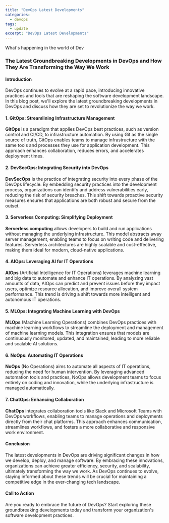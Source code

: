 ```yaml
---
title: "DevOps Latest Developments"
categories:
  - devops
tags:
  - update
excerpt: "DevOps Latest Developments"
---
```


What's happening in the world of Dev

### The Latest Groundbreaking Developments in DevOps and How They Are Transforming the Way We Work

#### Introduction
DevOps continues to evolve at a rapid pace, introducing innovative practices and tools that are reshaping the software development landscape. In this blog post, we'll explore the latest groundbreaking developments in DevOps and discuss how they are set to revolutionize the way we work.

#### 1. GitOps: Streamlining Infrastructure Management
**GitOps** is a paradigm that applies DevOps best practices, such as version control and CI/CD, to infrastructure automation. By using Git as the single source of truth, GitOps enables teams to manage infrastructure with the same tools and processes they use for application development. This approach enhances collaboration, reduces errors, and accelerates deployment times.

#### 2. DevSecOps: Integrating Security into DevOps
**DevSecOps** is the practice of integrating security into every phase of the DevOps lifecycle. By embedding security practices into the development process, organizations can identify and address vulnerabilities early, reducing the risk of security breaches. This shift towards proactive security measures ensures that applications are both robust and secure from the outset.

#### 3. Serverless Computing: Simplifying Deployment
**Serverless computing** allows developers to build and run applications without managing the underlying infrastructure. This model abstracts away server management, enabling teams to focus on writing code and delivering features. Serverless architectures are highly scalable and cost-effective, making them ideal for modern, cloud-native applications.

#### 4. AIOps: Leveraging AI for IT Operations
**AIOps** (Artificial Intelligence for IT Operations) leverages machine learning and big data to automate and enhance IT operations. By analyzing vast amounts of data, AIOps can predict and prevent issues before they impact users, optimize resource allocation, and improve overall system performance. This trend is driving a shift towards more intelligent and autonomous IT operations.

#### 5. MLOps: Integrating Machine Learning with DevOps
**MLOps** (Machine Learning Operations) combines DevOps practices with machine learning workflows to streamline the deployment and management of machine learning models. This integration ensures that models are continuously monitored, updated, and maintained, leading to more reliable and scalable AI solutions.

#### 6. NoOps: Automating IT Operations
**NoOps** (No Operations) aims to automate all aspects of IT operations, reducing the need for human intervention. By leveraging advanced automation tools and practices, NoOps allows development teams to focus entirely on coding and innovation, while the underlying infrastructure is managed automatically.

#### 7. ChatOps: Enhancing Collaboration
**ChatOps** integrates collaboration tools like Slack and Microsoft Teams with DevOps workflows, enabling teams to manage operations and deployments directly from their chat platforms. This approach enhances communication, streamlines workflows, and fosters a more collaborative and responsive work environment.

#### Conclusion
The latest developments in DevOps are driving significant changes in how we develop, deploy, and manage software. By embracing these innovations, organizations can achieve greater efficiency, security, and scalability, ultimately transforming the way we work. As DevOps continues to evolve, staying informed about these trends will be crucial for maintaining a competitive edge in the ever-changing tech landscape.

#### Call to Action
Are you ready to embrace the future of DevOps? Start exploring these groundbreaking developments today and transform your organization's software development practices.
